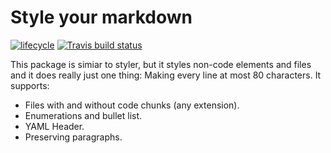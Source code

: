 
Style your markdown
===================

[![lifecycle](https://img.shields.io/badge/lifecycle-experimental-orange.svg)](https://www.tidyverse.org/lifecycle/#experimental) [![Travis build status](https://travis-ci.org/lorenzwalthert/stylermd.svg?branch=master)](https://travis-ci.org/lorenzwalthert/stylermd)

This package is simiar to styler, but it styles non-code elements and files and it does really just one thing: Making every line at most 80 characters. It supports:

-   Files with and without code chunks (any extension).
-   Enumerations and bullet list.
-   YAML Header.
-   Preserving paragraphs.
